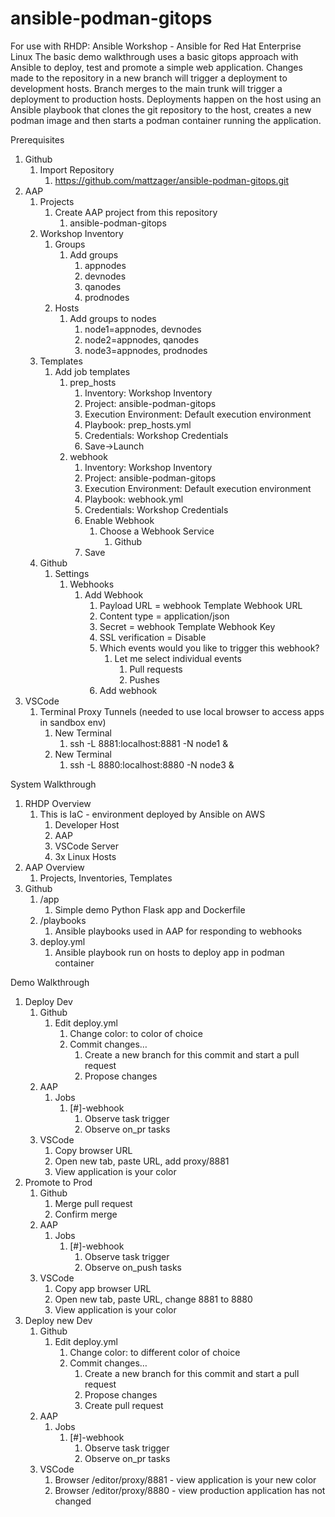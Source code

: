 # ansible-podman-gitops
For use with RHDP: Ansible Workshop - Ansible for Red Hat Enterprise Linux
The basic demo walkthrough uses a basic gitops approach with Ansible to deploy, test and promote a simple web application. Changes made to the repository in a new branch will trigger a deployment to development hosts. Branch merges to the main trunk will trigger a deployment to production hosts. Deployments happen on the host using an Ansible playbook that clones the git repository to the host, creates a new podman image and then starts a podman container running the application. 

Prerequisites
1. Github
    1. Import Repository
        1. https://github.com/mattzager/ansible-podman-gitops.git
2. AAP
    1. Projects
        1. Create AAP project from this repository
            1. ansible-podman-gitops
    2. Workshop Inventory
        1. Groups
            1. Add groups
                1. appnodes
                2. devnodes
                3. qanodes
                4. prodnodes
        2. Hosts
            1. Add groups to nodes
                1. node1=appnodes, devnodes
                2. node2=appnodes, qanodes
                3. node3=appnodes, prodnodes
    3. Templates
        1. Add job templates
            1. prep_hosts
                1. Inventory: Workshop Inventory
                2. Project: ansible-podman-gitops
                3. Execution Environment: Default execution environment
                4. Playbook: prep_hosts.yml
                5. Credentials: Workshop Credentials
                6. Save->Launch
            2. webhook
                1. Inventory: Workshop Inventory
                2. Project: ansible-podman-gitops
                3. Execution Environment: Default execution environment
                4. Playbook: webhook.yml
                5. Credentials: Workshop Credentials
                6. Enable Webhook
                    1. Choose a Webhook Service
                        1. Github
                7. Save
    4. Github
        1. Settings
            1. Webhooks
                1. Add Webhook
                    1. Payload URL = webhook Template Webhook URL
                    2. Content type = application/json
                    3. Secret = webhook Template Webhook Key
                    4. SSL verification = Disable
                    5. Which events would you like to trigger this webhook?
                        1. Let me select individual events
                            1. Pull requests
                            2. Pushes
                    6. Add webhook
3. VSCode
    1. Terminal Proxy Tunnels (needed to use local browser to access apps in sandbox env)
        1. New Terminal
            1. ssh -L 8881:localhost:8881 -N node1 &
        2. New Terminal
            1. ssh -L 8880:localhost:8880 -N node3 &

System Walkthrough
1. RHDP Overview
    1. This is IaC - environment deployed by Ansible on AWS
        1. Developer Host
        2. AAP
        3. VSCode Server
        4. 3x Linux Hosts
2. AAP Overview
    1. Projects, Inventories, Templates
3. Github
    1. /app
        1. Simple demo Python Flask app and Dockerfile
    2. /playbooks
        1. Ansible playbooks used in AAP for responding to webhooks
    3. deploy.yml
        1. Ansible playbook run on hosts to deploy app in podman container

Demo Walkthrough
1. Deploy Dev
    1. Github
        1. Edit deploy.yml
            1. Change color: to color of choice
            2. Commit changes…
                1. Create a new branch for this commit and start a pull request
                2. Propose changes
    2. AAP
        1. Jobs
            1. [#]-webhook
                1. Observe task trigger
                2. Observe on_pr tasks
    3. VSCode
        1. Copy browser URL
        2. Open new tab, paste URL, add proxy/8881
        3. View application is your color
2. Promote to Prod
    1. Github 
        1. Merge pull request
        2. Confirm merge
    2. AAP
        1. Jobs
            1. [#]-webhook
                1. Observe task trigger
                2. Observe on_push tasks
    3. VSCode
        1. Copy app browser URL
        2. Open new tab, paste URL, change 8881 to 8880
        3. View application is your color
3. Deploy new Dev
    1. Github
        1. Edit deploy.yml
            1. Change color: to different color of choice
            2. Commit changes…
                1. Create a new branch for this commit and start a pull request
                2. Propose changes
                3. Create pull request
    2. AAP
        1. Jobs
            1. [#]-webhook
                1. Observe task trigger
                2. Observe on_pr tasks
    3. VSCode
        1. Browser /editor/proxy/8881 - view application is your new color
        2. Browser /editor/proxy/8880 - view production application has not changed
